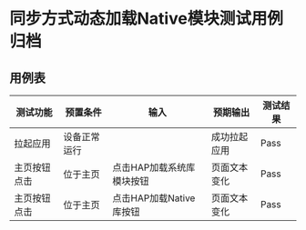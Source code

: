 #  同步方式动态加载Native模块测试用例归档

## 用例表

| 测试功能     | 预置条件     | 输入                      | 预期输出     | 测试结果 |
| ------------ | ------------ | ------------------------- | ------------ | -------- |
| 拉起应用     | 设备正常运行 |                           | 成功拉起应用 | Pass     |
| 主页按钮点击 | 位于主页     | 点击HAP加载系统库模块按钮 | 页面文本变化 | Pass     |
| 主页按钮点击 | 位于主页     | 点击HAP加载Native库按钮   | 页面文本变化 | Pass     |